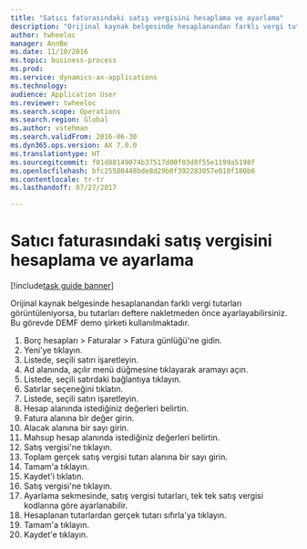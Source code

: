 ```yaml
--- 
title: "Satıcı faturasındaki satış vergisini hesaplama ve ayarlama"
description: "Orijinal kaynak belgesinde hesaplanandan farklı vergi tutarları görüntüleniyorsa, bu tutarları deftere nakletmeden önce ayarlayabilirsiniz."
author: twheeloc
manager: AnnBe
ms.date: 11/10/2016
ms.topic: business-process
ms.prod: 
ms.service: dynamics-ax-applications
ms.technology: 
audience: Application User
ms.reviewer: twheeloc
ms.search.scope: Operations
ms.search.region: Global
ms.author: vstehman
ms.search.validFrom: 2016-06-30
ms.dyn365.ops.version: AX 7.0.0
ms.translationtype: HT
ms.sourcegitcommit: f01d88149074b37517d00f03d8f55e1199a5198f
ms.openlocfilehash: bfc25580448bde8d29b0f392283057e010f180b6
ms.contentlocale: tr-tr
ms.lasthandoff: 07/27/2017

---
```

# <a name="calculate-and-adjust-sales-tax-on-a-vendor-invoice"></a>Satıcı faturasındaki satış vergisini hesaplama ve ayarlama

[!include[task guide banner](../../includes/task-guide-banner.md)]

Orijinal kaynak belgesinde hesaplanandan farklı vergi tutarları görüntüleniyorsa, bu tutarları deftere nakletmeden önce ayarlayabilirsiniz. Bu görevde DEMF demo şirketi kullanılmaktadır.

1. Borç hesapları > Faturalar > Fatura günlüğü'ne gidin.
2. Yeni'ye tıklayın.
3. Listede, seçili satırı işaretleyin.
4. Ad alanında, açılır menü düğmesine tıklayarak aramayı açın.
5. Listede, seçili satırdaki bağlantıya tıklayın.
6. Satırlar seçeneğini tıklatın.
7. Listede, seçili satırı işaretleyin.
8. Hesap alanında istediğiniz değerleri belirtin.
9. Fatura alanına bir değer girin.
10. Alacak alanına bir sayı girin.
11. Mahsup hesap alanında istediğiniz değerleri belirtin.
12. Satış vergisi'ne tıklayın.
13. Toplam gerçek satış vergisi tutarı alanına bir sayı girin.
14. Tamam'a tıklayın.
15. Kaydet'i tıklatın.
16. Satış vergisi'ne tıklayın.
17. Ayarlama sekmesinde, satış vergisi tutarları, tek tek satış vergisi kodlarına göre ayarlanabilir.
18. Hesaplanan tutarlardan gerçek tutarı sıfırla'ya tıklayın.
19. Tamam'a tıklayın.
20. Kaydet'e tıklayın.


